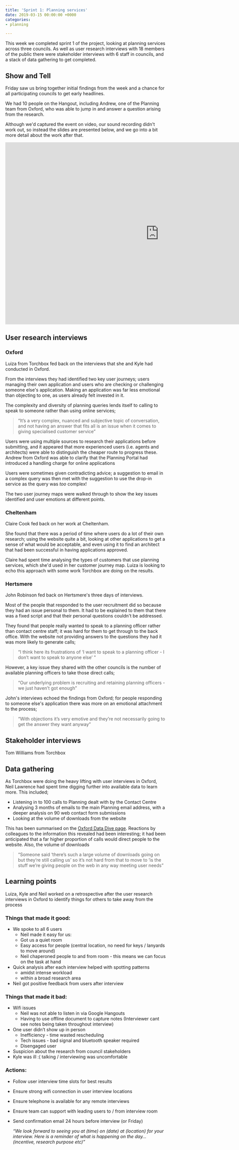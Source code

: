 ```yaml
---
title: 'Sprint 1: Planning services'
date: 2019-03-15 00:00:00 +0000
categories:
- planning

---
```

This week we completed sprint 1 of the project, looking at planning services across three councils. As well as user research interviews with 18 members of the public there were stakeholder interviews with 6 staff in councils, and a stack of data gathering to get completed.

## Show and Tell

Friday saw us bring together initial findings from the week and a chance for all participating councils to get early headlines.

We had 10 people on the Hangout, including Andrew, one of the Planning team from Oxford, who was able to jump in and answer a question arising from the research.

Although we'd captured the event on video, our sound recording didn't work out, so instead the slides are presented below, and we go into a bit more detail about the work after that.

<iframe src="https://docs.google.com/presentation/d/e/2PACX-1vRL60AkTgPt42DSsPPfXepnQca6IR7iircKCS7ixlylSyPr0m_S6GRi94dUAH41u5nNAuIB_vXlN4jO/embed?start=false&loop=false&delayms=5000" frameborder="0" width="960" height="569" allowfullscreen="true" mozallowfullscreen="true" webkitallowfullscreen="true"></iframe>

## User research interviews

### Oxford

Luiza from Torchbox fed back on the interviews that she and Kyle had conducted in Oxford.

From the interviews they had identified two key user journeys; users managing their own application and users  who are checking or challenging someone else's application. Making an application was far less emotional than objecting to one, as users already felt invested in it. 

The complexity and diversity of planning queries lends itself to calling to speak to someone rather than using online services; 

> “It’s a very complex, nuanced and subjective topic of conversation, and not having an answer that fits all is an issue when it comes to giving specialised customer service”

Users were using multiple sources to research their applications before submitting, and it appeared that more experienced users (i.e. agents and architects) were able to distinguish the cheaper route to progress these. Andrew from Oxford was able to clarify that the Planning Portal had introduced a handling charge for online applications

Users were sometimes given contradicting advice; a suggestion to email in a complex query was then met with the suggestion to use the drop-in service as the query was _too_ complex!

The two user journey maps were walked through to show the key issues identified and user emotions at different points.

### Cheltenham

Claire Cook fed back on her work at Cheltenham.

She found that there was a period of time where users do a lot of their own research; using the website quite a bit, looking at other applications to get a sense of what would be acceptable, and even using it to find an architect that had been successful in having applications approved. 

Claire had spent time analysing the types of customers that use planning services, which she'd used in her customer journey map. Luiza is looking to echo this approach with some work Torchbox are doing on the results.

### Hertsmere

John Robinson fed back on Hertsmere's three days of interviews.

Most of the people that responded to the user recruitment did so because they had an issue personal to them. It had to be explained to them that there was a fixed script and that their personal questions couldn't be addressed.

They found that people really wanted to speak to a planning officer rather than contact centre staff; it was hard for them to get through to the back office. With the website not providing answers to the questions they had it was more likely to generate calls;

> “I think here its frustrations of ‘I want to speak to a planning officer - I don’t want to speak to anyone else’ "

However, a key issue they shared with the other councils is  the number of available planning officers to take those direct calls;

> “Our underlying problem is recruiting and retaining planning officers - we just haven’t got enough”

John's interviews echoed the findings from Oxford; for people responding to someone else's application there was more on an emotional attachment to the process;

> “With objections it’s very emotive and they’re not necessarily going to get the answer they want anyway”

## Stakeholder interviews

Tom Williams from Torchbox 

## Data gathering

As Torchbox were doing the heavy lifting with user interviews in Oxford, Neil Lawrence had spent time digging further into available data to learn more. This included;

* Listening in to 100 calls to Planning dealt with by the Contact Centre
* Analysing 3 months of emails to the main Planning email address, with a deeper analysis on 90 web contact form submissions
* Looking at the volume of downloads from the website

This has been summarised on the [Oxford Data Dive page](/data-dive-planning-service-oxford-city-council/). Reactions by colleagues to the information this revealed had been interesting; it had been anticipated that a far higher proportion of calls would direct people to the website. Also, the volume of downloads

> “Someone said ‘there’s such a large volume of downloads going on but they’re still calling us’ so it’s not hard from that to move to ’is the stuff we’re giving people on the web in any way meeting user needs”

## Learning points

Luiza, Kyle and Neil worked on a retrospective after the user research interviews in Oxford to identify things for others to take away from the process

### Things that made it good:

* We spoke to all 6 users
  * Neil made it easy for us:
  * Got us a quiet room
  * Easy access for people (central location, no need for keys / lanyards to move around)
  * Neil chaperoned people to and from room - this means we can focus on the task at hand
* Quick analysis after each interview helped with spotting patterns
  * amidst intense workload
  * within a broad research area
* Neil got positive feedback from users after interview  

### Things that made it bad:

* Wifi issues
  * Neil was not able to listen in via Google Hangouts
  * Having to use offline document to capture notes (Interviewer cant see notes being taken throughout interview)
* One user didn’t show up in person 
  * Inefficiency - time wasted rescheduling
  * Tech issues - bad signal and bluetooth speaker required
  * Disengaged user
* Suspicion about the research from council stakeholders
* Kyle was ill :( talking / interviewing was uncomfortable

### Actions:

* Follow user interview time slots for best results
* Ensure strong wifi connection in user interview locations
* Ensure telephone is available for any remote interviews
* Ensure team can support with leading users to / from interview room
* Send confirmation email 24 hours before interview (or Friday)

  _“We look forward to seeing you at (time) on (date) at (location) for your interview. Here is a reminder of what is happening on the day… (incentive, research purpose etc)”_